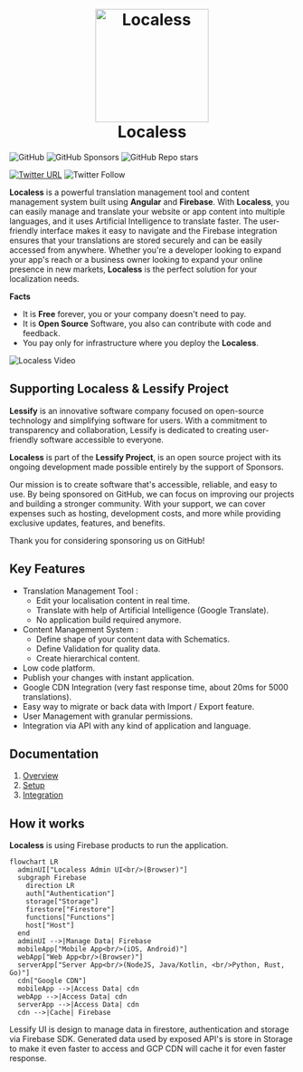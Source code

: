 <h1 align="center">
<br/>
  <img width="200" src="src/android-chrome-512x512.png" alt="Localess"/>
  <br/>
  Localess
<br/>
</h1>

![GitHub](https://img.shields.io/github/license/Lessify/localess?style=for-the-badge)
![GitHub Sponsors](https://img.shields.io/github/sponsors/Lessify?style=for-the-badge)
![GitHub Repo stars](https://img.shields.io/github/stars/Lessify/Localess?style=for-the-badge)

[![Twitter URL](https://img.shields.io/twitter/url?label=Share%20on%20Twitter&style=for-the-badge&url=https%3A%2F%2Fgithub.com%2FLessify%2Flocaless)](https://twitter.com/intent/tweet?text=Easy%20way%20to%20manage%20your%20app%20localisation&url=https://github.com/Lessify/localess&hashtags=i18n,internationalization,localization)
![Twitter Follow](https://img.shields.io/twitter/follow/Lessifyio?style=for-the-badge)

**Localess** is a powerful translation management tool and content management system built using **Angular** and **Firebase**.
With **Localess**, you can easily manage and translate your website or app content into multiple languages, and it uses Artificial Intelligence to translate faster.
The user-friendly interface makes it easy to navigate and the Firebase integration ensures that your translations are stored securely and can be easily accessed from anywhere.
Whether you're a developer looking to expand your app's reach or a business owner looking to expand your online presence in new markets,
**Localess** is the perfect solution for your localization needs.

**Facts**

- It is **Free** forever, you or your company doesn't need to pay.
- It is **Open Source** Software, you also can contribute with code and feedback.
- You pay only for infrastructure where you deploy the **Localess**.

![Localess Video](https://github.com/Lessify/localess/wiki/img/app_animation.gif)

## Supporting Localess & Lessify Project

**Lessify** is an innovative software company focused on open-source technology and simplifying software for users.
With a commitment to transparency and collaboration, Lessify is dedicated to creating user-friendly software accessible to everyone.

**Localess** is part of the **Lessify Project**, is an open source project with its ongoing development made possible entirely by the support of Sponsors.

Our mission is to create software that's accessible, reliable, and easy to use.
By being sponsored on GitHub, we can focus on improving our projects and building a stronger community.
With your support, we can cover expenses such as hosting, development costs, and more while providing exclusive updates, features, and benefits.

Thank you for considering sponsoring us on GitHub!

## Key Features

- Translation Management Tool :
  - Edit your localisation content in real time.
  - Translate with help of Artificial Intelligence (Google Translate).
  - No application build required anymore.
- Content Management System :
  - Define shape of your content data with Schematics.
  - Define Validation for quality data.
  - Create hierarchical content.
- Low code platform.
- Publish your changes with instant application.
- Google CDN Integration (very fast response time, about 20ms for 5000 translations).
- Easy way to migrate or back data with Import / Export feature.
- User Management with granular permissions.
- Integration via API with any kind of application and language.

## Documentation

1. [Overview](https://github.com/Lessify/localess/wiki)
2. [Setup](https://github.com/Lessify/localess/wiki/Setup)
3. [Integration](https://github.com/Lessify/localess/wiki/Integration)

## How it works

**Localess** is using Firebase products to run the application.

```mermaid
flowchart LR
  adminUI["Localess Admin UI<br/>(Browser)"]
  subgraph Firebase
    direction LR
    auth["Authentication"]
    storage["Storage"]
    firestore["Firestore"]
    functions["Functions"]
    host["Host"]
  end
  adminUI -->|Manage Data| Firebase
  mobileApp["Mobile App<br/>(iOS, Android)"]
  webApp["Web App<br/>(Browser)"]
  serverApp["Server App<br/>(NodeJS, Java/Kotlin, <br/>Python, Rust, Go)"]
  cdn["Google CDN"]
  mobileApp -->|Access Data| cdn
  webApp -->|Access Data| cdn
  serverApp -->|Access Data| cdn
  cdn -->|Cache| Firebase
```

Lessify UI is design to manage data in firestore, authentication and storage via Firebase SDK.
Generated data used by exposed API's is store in Storage to make it even faster to access and GCP CDN will cache it for even faster response.

[//]: # 'netstat -aon | findstr 4000'
[//]: # 'taskkill /PID <PID> /F'
[//]: # 'git commit --amend --reset-author'
